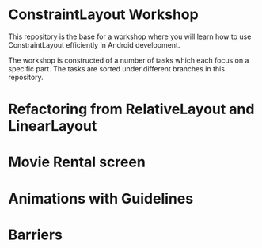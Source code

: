 # ConstraintLayout Workshop

This repository is the base for a workshop where you will learn how to use ConstraintLayout efficiently in Android development. 

The workshop is constructed of a number of tasks which each focus on a specific part. The tasks are sorted under different branches in this repository. 

# Refactoring from RelativeLayout and LinearLayout

# Movie Rental screen

# Animations with Guidelines

# Barriers
